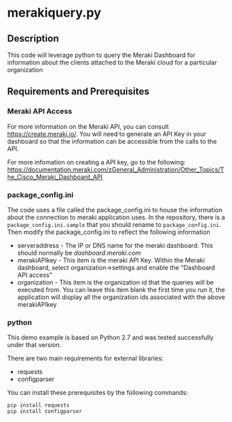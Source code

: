 # merakiquery.py

## Description
This code will leverage python to query the Meraki Dashboard for information about the clients attached to the Meraki cloud for a particular organization

## Requirements and Prerequisites

### Meraki API Access
For more information on the Meraki API, you can consult https://create.meraki.io/.   You will need to generate an API Key in your dashboard so that the information can be accessible from the calls to the API.

For more infomation on creating a API key, go to the following: https://documentation.meraki.com/zGeneral_Administration/Other_Topics/The_Cisco_Meraki_Dashboard_API

### package_config.ini
The code uses a file called the package_config.ini to house the information about the connection to meraki application uses.     In the repository, there is a ```package_config.ini.sample``` that you should rename to ```package_config.ini```.   Then modify the package_config.ini to reflect the following information

* serveraddress - The IP or DNS name for the meraki dashboard.   This should normally be *dashboard.meraki.com*
* merakiAPIkey - This item is the meraki API Key.  Within the Meraki dashboard, select organization->settings and enable the "Dashboard API access"
* organization - This item is the organization id that the queries will be executed from.   You can leave this item blank the first time you run it, the application will display all the organization ids associated with the above merakiAPIkey

### python
This demo example is based on Python 2.7 and was tested successfully under that version.

There are two main requirements for external libraries:
* requests
* configparser

You can install these prerequisites by the following commands:
```
pip install requests
pip install configparser
```
  